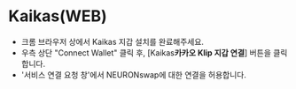 # Kaikas(WEB)

* 크롬 브라우저 상에서 Kaikas 지갑 설치를 완료해주세요.
* 우측 상단 "Connect Wallet" 클릭 후, \[Kaikas**카카오 Klip 지갑 연결**] 버튼을 클릭합니다.
* '서비스 연결 요청 창'에서 NEURONswap에 대한 연결을 허용합니다.&#x20;
